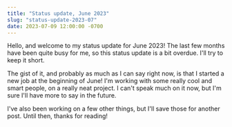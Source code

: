 ```yaml
---
title: "Status update, June 2023"
slug: "status-update-2023-07"
date: 2023-07-09 12:00:00 -0700
---
```


Hello, and welcome to my status update for June 2023! The last few months have been quite busy for me, so this status
update is a bit overdue. I'll try to keep it short.

The gist of it, and probably as much as I can say right now, is that I started a new job at the beginning of June! I'm
working with some really cool and smart people, on a really neat project. I can't speak much on it now,
but I'm sure I'll have more to say in the future.

I've also been working on a few other things, but I'll save those for another post. Until then, thanks for reading!
